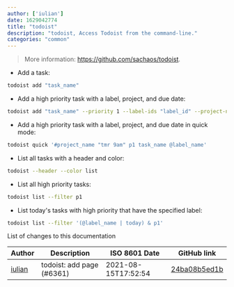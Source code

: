 ```yaml
---
author: ['iulian']
date: 1629042774
title: "todoist"
description: "todoist, Access Todoist from the command-line."
categories: "common"
---
```

> More information: <https://github.com/sachaos/todoist>.

- Add a task:

```bash
todoist add "task_name"
```

- Add a high priority task with a label, project, and due date:

```bash
todoist add "task_name" --priority 1 --label-ids "label_id" --project-name "project_name" --date "tmr 9am"
```

- Add a high priority task with a label, project, and due date in quick mode:

```bash
todoist quick '#project_name "tmr 9am" p1 task_name @label_name'
```

- List all tasks with a header and color:

```bash
todoist --header --color list
```

- List all high priority tasks:

```bash
todoist list --filter p1
```

- List today's tasks with high priority that have the specified label:

```bash
todoist list --filter '(@label_name | today) & p1'
```
List of changes to this documentation


Author | Description | ISO 8601 Date | GitHub link
------|-----|-----|-----
[iulian](mailto:iulian.dita@gmail.com) | todoist: add page (#6361) | 2021-08-15T17:52:54 | [24ba08b5ed1b](https://github.com/tldr-pages/tldr/commit/24ba08b5ed1b4e56a916319f3e2292c31f569885)

